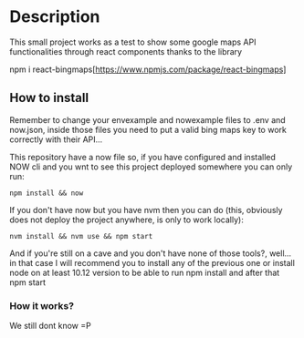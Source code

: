 # Description

This small project works as a test to show some google maps API functionalities through react components thanks to the library

npm i react-bingmaps[https://www.npmjs.com/package/react-bingmaps]

## How to install

Remember to change your envexample and nowexample files to .env and now.json, inside those files you need to put a valid bing maps key to work correctly with their API...

This repository have a now file so, if you have configured and installed NOW cli and you wnt to see this project deployed somewhere you can only run:

```shell
npm install && now
```

If you don't have now but you have nvm then you can do (this, obviously does not deploy the project anywhere, is only to work locally):

```shell
nvm install && nvm use && npm start
```

And if you're still on a cave and you don't have none of those tools?, well... in that case I will recommend you to install any of the previous one or install node on at least 10.12 version to be able to run npm install and after that npm start

### How it works?

We still dont know =P

